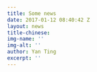 ```yaml
---
title: Some news
date: 2017-01-12 08:40:42 Z
layout: news
title-chinese: 
img-name: ''
img-alt: ''
author: Yan Ting
excerpt: ''
---
```


